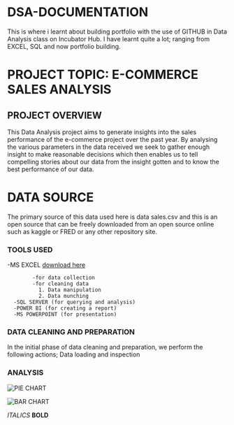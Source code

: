 # DSA-DOCUMENTATION
This is where i learnt about building portfolio with the use of GITHUB in Data Analysis class on Incubator Hub.
I have learnt quite a lot; ranging from EXCEL, SQL and now portfolio building.

# PROJECT TOPIC: E-COMMERCE SALES ANALYSIS

## PROJECT OVERVIEW
This Data Analysis project aims to generate insights into the sales performance of the e-commerce project over the past year. 
By analysing the various parameters in the data received we seek to gather enough insight to make reasonable decisions which 
then enables us to tell compelling stories about our data from the insight gotten and to know the best performance of our data.  

# DATA SOURCE
The primary source of this data used here is data sales.csv and this is an open source that can be freely downloaded 
from an open source online such as kaggle or FRED or any other repository site.

### TOOLS USED
 -MS EXCEL [download here](https://www.microsoft.com)
      
            -for data collection
            -for cleaning data
              1. Data manipulation 
              2. Data munching 
      -SQL SERVER (for querying and analysis)
      -POWER BI (for creating a report)
      -MS POWERPOINT (for presentation)

### DATA CLEANING AND PREPARATION
In the initial phase of data cleaning and preparation, we perform the following actions;
Data loading and inspection

### ANALYSIS
![PIE CHART](https://github.com/user-attachments/assets/d9da6b4e-1cb1-4f70-98d3-713ed7d11c91)




![BAR CHART](https://github.com/user-attachments/assets/1f6bb122-b3f0-4fa9-ab50-2951d1886a46)





*ITALICS*
**BOLD**





